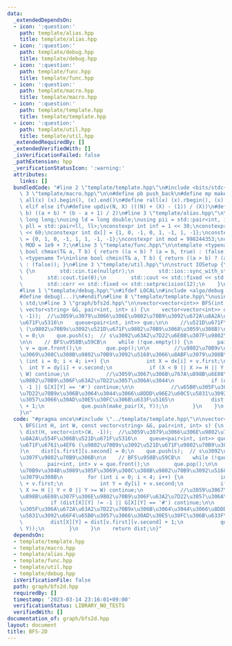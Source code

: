 ```yaml
---
data:
  _extendedDependsOn:
  - icon: ':question:'
    path: template/alias.hpp
    title: template/alias.hpp
  - icon: ':question:'
    path: template/debug.hpp
    title: template/debug.hpp
  - icon: ':question:'
    path: template/func.hpp
    title: template/func.hpp
  - icon: ':question:'
    path: template/macro.hpp
    title: template/macro.hpp
  - icon: ':question:'
    path: template/template.hpp
    title: template/template.hpp
  - icon: ':question:'
    path: template/util.hpp
    title: template/util.hpp
  _extendedRequiredBy: []
  _extendedVerifiedWith: []
  _isVerificationFailed: false
  _pathExtension: hpp
  _verificationStatusIcon: ':warning:'
  attributes:
    links: []
  bundledCode: "#line 2 \"template/template.hpp\"\n#include <bits/stdc++.h>\n#line\
    \ 3 \"template/macro.hpp\"\n\n#define pb push_back\n#define mp make_pair\n#define\
    \ all(x) (x).begin(), (x).end()\n#define rall(x) (x).rbegin(), (x).rend()\n#define\
    \ elif else if\n#define updiv(N, X) (((N) + (X) - (1)) / (X))\n#define sigma(a,\
    \ b) ((a + b) * (b - a + 1) / 2)\n#line 3 \"template/alias.hpp\"\n\nusing ll =\
    \ long long;\nusing ld = long double;\nusing pii = std::pair<int, int>;\nusing\
    \ pll = std::pair<ll, ll>;\nconstexpr int inf = 1 << 30;\nconstexpr ll INF = 1LL\
    \ << 60;\nconstexpr int dx[] = {1, 0, -1, 0, 1, -1, 1, -1};\nconstexpr int dy[]\
    \ = {0, 1, 0, -1, 1, 1, -1, -1};\nconstexpr int mod = 998244353;\nconstexpr int\
    \ MOD = 1e9 + 7;\n#line 3 \"template/func.hpp\"\n\ntemplate <typename T>\ninline\
    \ bool chmax(T& a, T b) { return ((a < b) ? (a = b, true) : (false)); }\ntemplate\
    \ <typename T>\ninline bool chmin(T& a, T b) { return ((a > b) ? (a = b, true)\
    \ : (false)); }\n#line 3 \"template/util.hpp\"\n\nstruct IOSetup {\n    IOSetup()\
    \ {\n        std::cin.tie(nullptr);\n        std::ios::sync_with_stdio(false);\n\
    \        std::cout.tie(0);\n        std::cout << std::fixed << std::setprecision(12);\n\
    \        std::cerr << std::fixed << std::setprecision(12);\n    }\n} IOSetup;\n\
    #line 1 \"template/debug.hpp\"\n#ifdef LOCAL\n#include <algo/debug.hpp>\n#else\n\
    #define debug(...)\n#endif\n#line 8 \"template/template.hpp\"\nusing namespace\
    \ std;\n#line 3 \"graph/bfs2d.hpp\"\n\nvector<vector<int>> BFS(int H, int W, const\
    \ vector<string> &G, pair<int, int> s) {\n    vector<vector<int>> dist(H, vector<int>(W,\
    \ -1));  //\u3059\u3079\u3066\u306E\u9802\u70B9\u3092\u672A\u8A2A\u554F\u306B\u521D\
    \u671F\u5316\n    queue<pair<int, int>> que;\n\n    //\u521D\u671F\u6761\u4EF6\
    \ (\u9802\u70B9s\u3092\u521D\u671F\u9802\u70B9\u3068\u3059\u308B)\n    dist[s.first][s.second]\
    \ = 0;\n    que.push(s);  // s\u3092\u63A2\u7D22\u6E08\u307F\u9802\u70B9\u306B\
    \n\n    // BFS\u958B\u59CB\n    while (!que.empty()) {\n        pair<int, int>\
    \ v = que.front();\n        que.pop();\n\n        //\u9802\u70B9v\u304B\u3089\u305F\
    \u3069\u308C\u308B\u9802\u70B9\u3092\u5168\u3066\u8ABF\u3079\u308B\n        for\
    \ (int i = 0; i < 4; i++) {\n            int X = dx[i] + v.first;\n          \
    \  int Y = dy[i] + v.second;\n            if (X < 0 || X >= H || Y < 0 || Y >=\
    \ W) continue;\n            //\u3059\u3067\u306B\u767A\u898B\u6E08\u307F\u306E\
    \u9802\u70B9\u306F\u63A2\u7D22\u3057\u306A\u3044\n            if (dist[X][Y] !=\
    \ -1 || G[X][Y] == '#') continue;\n\n            //\u65B0\u305F\u306A\u672A\u63A2\
    \u7D22\u70B9x\u306B\u3064\u3044\u3066\u8DDD\u96E2\u60C5\u5831\u3092\u66F4\u65B0\
    \u3057\u3066\u30AD\u30E5\u30FC\u306B\u633F\u5165\n            dist[X][Y] = dist[v.first][v.second]\
    \ + 1;\n            que.push(make_pair(X, Y));\n        }\n    }\n    return dist;\n\
    }\n"
  code: "#pragma once\n#include \"../template/template.hpp\"\n\nvector<vector<int>>\
    \ BFS(int H, int W, const vector<string> &G, pair<int, int> s) {\n    vector<vector<int>>\
    \ dist(H, vector<int>(W, -1));  //\u3059\u3079\u3066\u306E\u9802\u70B9\u3092\u672A\
    \u8A2A\u554F\u306B\u521D\u671F\u5316\n    queue<pair<int, int>> que;\n\n    //\u521D\
    \u671F\u6761\u4EF6 (\u9802\u70B9s\u3092\u521D\u671F\u9802\u70B9\u3068\u3059\u308B\
    )\n    dist[s.first][s.second] = 0;\n    que.push(s);  // s\u3092\u63A2\u7D22\u6E08\
    \u307F\u9802\u70B9\u306B\n\n    // BFS\u958B\u59CB\n    while (!que.empty()) {\n\
    \        pair<int, int> v = que.front();\n        que.pop();\n\n        //\u9802\
    \u70B9v\u304B\u3089\u305F\u3069\u308C\u308B\u9802\u70B9\u3092\u5168\u3066\u8ABF\
    \u3079\u308B\n        for (int i = 0; i < 4; i++) {\n            int X = dx[i]\
    \ + v.first;\n            int Y = dy[i] + v.second;\n            if (X < 0 ||\
    \ X >= H || Y < 0 || Y >= W) continue;\n            //\u3059\u3067\u306B\u767A\
    \u898B\u6E08\u307F\u306E\u9802\u70B9\u306F\u63A2\u7D22\u3057\u306A\u3044\n   \
    \         if (dist[X][Y] != -1 || G[X][Y] == '#') continue;\n\n            //\u65B0\
    \u305F\u306A\u672A\u63A2\u7D22\u70B9x\u306B\u3064\u3044\u3066\u8DDD\u96E2\u60C5\
    \u5831\u3092\u66F4\u65B0\u3057\u3066\u30AD\u30E5\u30FC\u306B\u633F\u5165\n   \
    \         dist[X][Y] = dist[v.first][v.second] + 1;\n            que.push(make_pair(X,\
    \ Y));\n        }\n    }\n    return dist;\n}"
  dependsOn:
  - template/template.hpp
  - template/macro.hpp
  - template/alias.hpp
  - template/func.hpp
  - template/util.hpp
  - template/debug.hpp
  isVerificationFile: false
  path: graph/bfs2d.hpp
  requiredBy: []
  timestamp: '2023-03-14 23:16:01+09:00'
  verificationStatus: LIBRARY_NO_TESTS
  verifiedWith: []
documentation_of: graph/bfs2d.hpp
layout: document
title: BFS-2D
---
```

